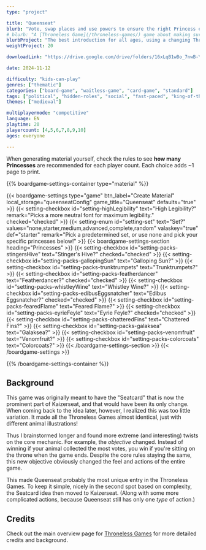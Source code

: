 ```yaml
---
type: "project"

title: "Queenseat"
blurb: "Vote, swap places and use powers to ensure the right Princess ends up on the throne. A game playable without a table or chairs."
# blurb: "A [Throneless Game](/throneless-games/) game about making sure your Princess ends up on the throne."
blurbProject: "The best introduction for all ages, using a changing Throne card to keep the game simple but tactical."
weightProject: 20

downloadLink: "https://drive.google.com/drive/folders/16xLqB1wBo_7nwB-YYTBUjGun7cjaJ-0g"

date: 2024-11-12

difficulty: "kids-can-play"
genres: ["thematic"]
categories: ["board-game", "waitless-game", "card-game", "standard"]
tags: ["political", "hidden-roles", "social", "fast-paced", "king-of-the-hill"]
themes: ["medieval"]

multiplayermode: "competitive"
language: EN
playtime: 20
playercount: [4,5,6,7,8,9,10]
ages: everyone

---
```


When generating material yourself, check the rules to see **how many Princesses** are recommended for each player count. Each choice adds ~1 page to print.


{{% boardgame-settings-container type="material" %}}

{{< boardgame-settings type="game" btn_label="Create Material" local_storage="queenseatConfig" game_title="Queenseat" defaults="true" >}}
  {{< setting-checkbox id="setting-highLegibility" text="High Legibility?" remark="Picks a more neutral font for maximum legibility." checked="checked" >}}
  {{< setting-enum id="setting-set" text="Set?" values="none,starter,medium,advanced,complete,random" valaskey="true" def="starter" remark="Pick a predetermined set, or use none and pick your specific princesses below!" >}}
  {{< boardgame-settings-section heading="Princesses" >}}
    {{< setting-checkbox id="setting-packs-stingersHive" text="Stinger's Hive?" checked="checked" >}}
    {{< setting-checkbox id="setting-packs-gallopingSun" text="Galloping Sun?" >}}
    {{< setting-checkbox id="setting-packs-trunktrumpets" text="Trunktrumpets?" >}}
    {{< setting-checkbox id="setting-packs-featherdancer" text="Featherdancer?" checked="checked" >}}
    {{< setting-checkbox id="setting-packs-whistleyWine" text="Whistley Wine?" >}}
    {{< setting-checkbox id="setting-packs-edibusEggsnatcher" text="Edibus Eggsnatcher?" checked="checked" >}}
    {{< setting-checkbox id="setting-packs-fearedFlame" text="Feared Flame?" >}}
    {{< setting-checkbox id="setting-packs-eyrieFeyle" text="Eyrie Feyle?" checked="checked" >}}
    {{< setting-checkbox id="setting-packs-chatteredFins" text="Chattered Fins?" >}}
    {{< setting-checkbox id="setting-packs-galaksea" text="Galaksea?" >}}
    {{< setting-checkbox id="setting-packs-venomfruit" text="Venomfruit?" >}}
    {{< setting-checkbox id="setting-packs-colorcoats" text="Colorcoats?" >}}
  {{< /boardgame-settings-section >}}
{{< /boardgame-settings >}}

{{% /boardgame-settings-container %}}

## Background

This game was originally meant to have the "Seatcard" that is now the prominent part of Kaizerseat, and that would have been its only change. When coming back to the idea later, however, I realized this was too little variation. It made all the Throneless Games almost identical, just with different animal illustrations!

Thus I brainstormed longer and found more extreme (and interesting) twists on the core mechanic. For example, the _objective_ changed. Instead of winning if your animal collected the most votes, you win if you're sitting on the throne when the game ends. Despite the core rules staying the same, this new objective obviously changed the feel and actions of the entire game.

This made Queenseat probably the most unique entry in the Throneless Games. To keep it simple, nicely in the second spot based on complexity, the Seatcard idea then moved to Kaizerseat. (Along with some more complicated actions, because Queenseat still has only one _type_ of action.)

## Credits

Check out the main overview page for [Throneless Games](/throneless-games/) for more detailed credits and background.
